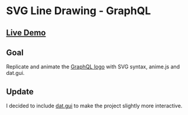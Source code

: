 # SVG Line Drawing - GraphQL

## [Live Demo](https://codepen.io/borntofrappe/full/mdymQBx)

## Goal

Replicate and animate the [GraphQL logo](http://graphql.org/) with SVG syntax, anime.js and dat.gui.

## Update

I decided to include [dat.gui](http://workshop.chromeexperiments.com/examples/gui/#1--Basic-Usage) to make the project slightly more interactive.
